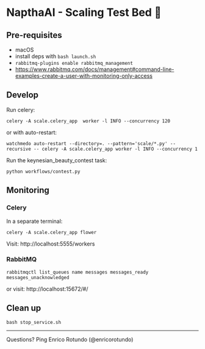# NapthaAI - Scaling Test Bed 🚀


## Pre-requisites

- macOS
- install deps with `bash launch.sh`
- `rabbitmq-plugins enable rabbitmq_management`
- https://www.rabbitmq.com/docs/management#command-line-examples-create-a-user-with-monitoring-only-access

## Develop

Run celery:

```
celery -A scale.celery_app  worker -l INFO --concurrency 120
```

or with auto-restart:

```
watchmedo auto-restart --directory=. --pattern='scale/*.py' --recursive -- celery -A scale.celery_app worker -l INFO --concurrency 1
```

Run the keynesian_beauty_contest task:

```
python workflows/contest.py
```


## Monitoring

### Celery

In a separate terminal:

```
celery -A scale.celery_app flower
```

Visit: http://localhost:5555/workers


### RabbitMQ

```
rabbitmqctl list_queues name messages messages_ready messages_unacknowledged
```

or visit: http://localhost:15672/#/

## Clean up

```
bash stop_service.sh
```


--- 

Questions? Ping Enrico Rotundo (@enricorotundo)

